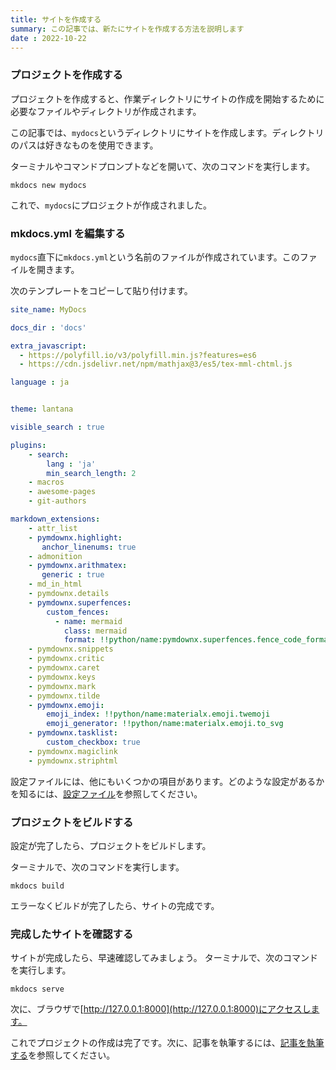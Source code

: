 ```yaml
---
title: サイトを作成する
summary: この記事では、新たにサイトを作成する方法を説明します
date : 2022-10-22
---
```


### プロジェクトを作成する
プロジェクトを作成すると、作業ディレクトリにサイトの作成を開始するために必要なファイルやディレクトリが作成されます。

この記事では、`mydocs`というディレクトリにサイトを作成します。ディレクトリのパスは好きなものを使用できます。

ターミナルやコマンドプロンプトなどを開いて、次のコマンドを実行します。

```shell title="Shell"
mkdocs new mydocs
```

これで、`mydocs`にプロジェクトが作成されました。

### mkdocs.yml を編集する
`mydocs`直下に`mkdocs.yml`という名前のファイルが作成されています。このファイルを開きます。

次のテンプレートをコピーして貼り付けます。

```yaml title="mkdocs.yml"
site_name: MyDocs

docs_dir : 'docs'

extra_javascript:
  - https://polyfill.io/v3/polyfill.min.js?features=es6
  - https://cdn.jsdelivr.net/npm/mathjax@3/es5/tex-mml-chtml.js

language : ja


theme: lantana

visible_search : true

plugins:
    - search:
        lang : 'ja'
        min_search_length: 2
    - macros
    - awesome-pages
    - git-authors

markdown_extensions:
    - attr_list
    - pymdownx.highlight:
       anchor_linenums: true
    - admonition
    - pymdownx.arithmatex:
       generic : true
    - md_in_html
    - pymdownx.details
    - pymdownx.superfences:
        custom_fences:
          - name: mermaid
            class: mermaid
            format: !!python/name:pymdownx.superfences.fence_code_format
    - pymdownx.snippets
    - pymdownx.critic
    - pymdownx.caret
    - pymdownx.keys
    - pymdownx.mark
    - pymdownx.tilde
    - pymdownx.emoji:
        emoji_index: !!python/name:materialx.emoji.twemoji
        emoji_generator: !!python/name:materialx.emoji.to_svg
    - pymdownx.tasklist:
        custom_checkbox: true
    - pymdownx.magiclink
    - pymdownx.striphtml
```

設定ファイルには、他にもいくつかの項目があります。どのような設定があるかを知るには、[設定ファイル](/cheatsheet/config)を参照してください。

### プロジェクトをビルドする
設定が完了したら、プロジェクトをビルドします。

ターミナルで、次のコマンドを実行します。

```shell
mkdocs build
```
エラーなくビルドが完了したら、サイトの完成です。
### 完成したサイトを確認する
サイトが完成したら、早速確認してみましょう。
ターミナルで、次のコマンドを実行します。

```shell
mkdocs serve
```

次に、ブラウザで[http://127.0.0.1:8000](http://127.0.0.1:8000)にアクセスします。

これでプロジェクトの作成は完了です。次に、記事を執筆するには、[記事を執筆する](../write)を参照してください。